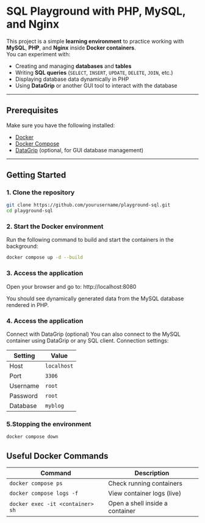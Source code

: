 # SQL Playground with PHP, MySQL, and Nginx

This project is a simple **learning environment** to practice working with **MySQL**, **PHP**, and **Nginx** inside **Docker containers**.  
You can experiment with:

- Creating and managing **databases** and **tables**
- Writing **SQL queries** (`SELECT`, `INSERT`, `UPDATE`, `DELETE`, `JOIN`, etc.)
- Displaying database data dynamically in PHP
- Using **DataGrip** or another GUI tool to interact with the database

---

## **Prerequisites**
Make sure you have the following installed:

- [Docker](https://docs.docker.com/get-docker/)
- [Docker Compose](https://docs.docker.com/compose/install/)
- [DataGrip](https://www.jetbrains.com/datagrip/) (optional, for GUI database management)

---

## **Getting Started**

### **1. Clone the repository**
```bash
git clone https://github.com/yourusername/playground-sql.git
cd playground-sql
```

### **2. Start the Docker environment**
Run the following command to build and start the containers in the background:
```bash
docker compose up -d --build
```

### **3. Access the application**
Open your browser and go to:
http://localhost:8080

You should see dynamically generated data from the MySQL database rendered in PHP.

### **4. Access the application**
Connect with DataGrip (optional)
You can also connect to the MySQL container using DataGrip or any SQL client.
Connection settings:

| Setting  | Value       |
| -------- | ----------- |
| Host     | `localhost` |
| Port     | `3306`      |
| Username | `root`      |
| Password | `root`      |
| Database | `myblog`    |

### **5.Stopping the environment**
```bash
docker compose down
```

## **Useful Docker Commands**
| Command                          | Description                     |
| -------------------------------- | ------------------------------- |
| `docker compose ps`              | Check running containers        |
| `docker compose logs -f`         | View container logs (live)      |
| `docker exec -it <container> sh` | Open a shell inside a container |
